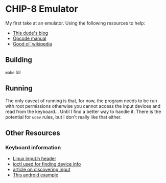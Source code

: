 # CHIP-8 Emulator

My first take at an emulator. Using the following resources to help:

- [This dude's blog](http://www.multigesture.net/articles/how-to-write-an-emulator-chip-8-interpreter/)
- [Opcode manual](http://devernay.free.fr/hacks/chip8/C8TECH10.HTM#0.0)
- [Good ol' wikipedia](https://en.wikipedia.org/wiki/CHIP-8)

## Building

`make` lol

## Running

The only caveat of running is that, for now, the program needs to be run with root permissions otherwise you cannot access the input devices and read from the keyboard... Until I find a better way to handle it. There is the potential for `udev` rules, but I don't really like that either.

## Other Resources

### Keyboard information

- [Linux input.h header](https://github.com/torvalds/linux/blob/master/include/uapi/linux/input.h)
- [ioctl used for finding device info](http://man7.org/linux/man-pages/man2/ioctl.2.html)
- [article on discovering input](https://www.linuxjournal.com/article/6429)
- [This android example](https://android.googlesource.com/device/generic/brillo/+/d1917142dc905d808519023d80a664c066104600/examples/keyboard/keyboard_example.cpp)
